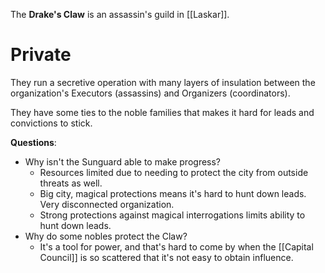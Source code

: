 The **Drake's Claw** is an assassin's guild in [[Laskar]]. 


# Private
They run a secretive operation with many layers of insulation between the organization's Executors (assassins) and Organizers (coordinators).

They have some ties to the noble families that makes it hard for leads and convictions to stick.

**Questions**:
- Why isn't the Sunguard able to make progress?
	- Resources limited due to needing to protect the city from outside threats as well.
	- Big city, magical protections means it's hard to hunt down leads. Very disconnected organization.
	- Strong protections against magical interrogations limits ability to hunt down leads.
- Why do some nobles protect the Claw?
	- It's a tool for power, and that's hard to come by when the [[Capital Council]] is so scattered that it's not easy to obtain influence.